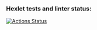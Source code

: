 ### Hexlet tests and linter status:
[![Actions Status](https://github.com/STalalaev/frontend-project-lvl1/workflows/hexlet-check/badge.svg)](https://github.com/STalalaev/frontend-project-lvl1/actions)